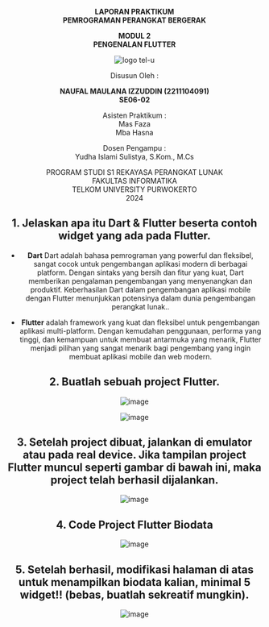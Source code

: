 <div align="center">

**LAPORAN PRAKTIKUM**  
**PEMROGRAMAN PERANGKAT BERGERAK**

**MODUL 2**  
**PENGENALAN FLUTTER**

![logo tel-u](https://github.com/user-attachments/assets/3a44181d-9c92-47f6-8cf0-87755117fd99)

Disusun Oleh :

**NAUFAL MAULANA IZZUDDIN (2211104091)**  
**SE06-02**

Asisten Praktikum :  
Mas Faza  
Mba Hasna

Dosen Pengampu :  
Yudha Islami Sulistya, S.Kom., M.Cs

PROGRAM STUDI S1 REKAYASA PERANGKAT LUNAK  
FAKULTAS INFORMATIKA  
TELKOM UNIVERSITY PURWOKERTO  
2024

## 1. Jelaskan apa itu Dart & Flutter beserta contoh widget yang ada pada Flutter.

- **Dart** Dart adalah bahasa pemrograman yang powerful dan fleksibel, sangat cocok untuk pengembangan aplikasi modern di berbagai platform. Dengan sintaks yang bersih dan fitur yang kuat, Dart memberikan pengalaman pengembangan yang menyenangkan dan produktif. Keberhasilan Dart dalam pengembangan aplikasi mobile dengan Flutter menunjukkan potensinya dalam dunia pengembangan perangkat lunak..

- **Flutter** adalah framework yang kuat dan fleksibel untuk pengembangan aplikasi multi-platform. Dengan kemudahan penggunaan, performa yang tinggi, dan kemampuan untuk membuat antarmuka yang menarik, Flutter menjadi pilihan yang sangat menarik bagi pengembang yang ingin membuat aplikasi mobile dan web modern.

## 2. Buatlah sebuah project Flutter.
![image](img/create_project_flutter.jpg)

![image](img/project_flutter.jpg)

## 3. Setelah project dibuat, jalankan di emulator atau pada real device. Jika tampilan project Flutter muncul seperti gambar di bawah ini, maka project telah berhasil dijalankan.
![image](img/flutterdemo_homepage.jpg)

## 4. Code Project Flutter Biodata
![image](img/code.jpg)

## 5. Setelah berhasil, modifikasi halaman di atas untuk menampilkan biodata kalian, minimal 5 widget!! (bebas, buatlah sekreatif mungkin).
![image](img/biodata.jpg)
